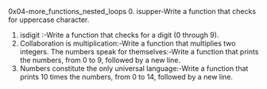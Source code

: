 0x04-more_functions_nested_loops
0. isupper-Write a function that checks for uppercase character.
1. isdigit :-Write a function that checks for a digit (0 through 9).
2. Collaboration is multiplication:-Write a function that multiplies two integers.
The numbers speak for themselves:-Write a function that prints the numbers, from 0 to 9, followed by a new line.
5. Numbers constitute the only universal language:-Write a function that prints 10 times the numbers, from 0 to 14, followed by a new line.
